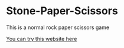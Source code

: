 # Stone-Paper-Scissors
This is a normal rock paper scissors game

[You can try this website here](https://dhanush-ck.github.io/Stone-Paper-Scissors/)
